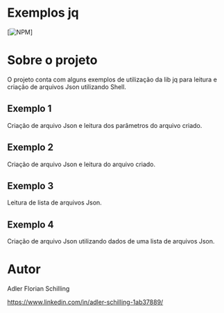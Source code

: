# Exemplos jq 
[![NPM](https://img.shields.io/npm/l/react)]

# Sobre o projeto
O projeto conta com alguns exemplos de utilização da lib jq para leitura e criação de arquivos Json utilizando Shell.

## Exemplo 1
Criação de arquivo Json e leitura dos parâmetros do arquivo criado.

## Exemplo 2
Criação de arquivo Json e leitura do arquivo criado.

## Exemplo 3
Leitura de lista de arquivos Json.

## Exemplo 4
Criação de arquivo Json utilizando dados de uma lista de arquivos Json.

# Autor

Adler Florian Schilling

https://www.linkedin.com/in/adler-schilling-1ab37889/
